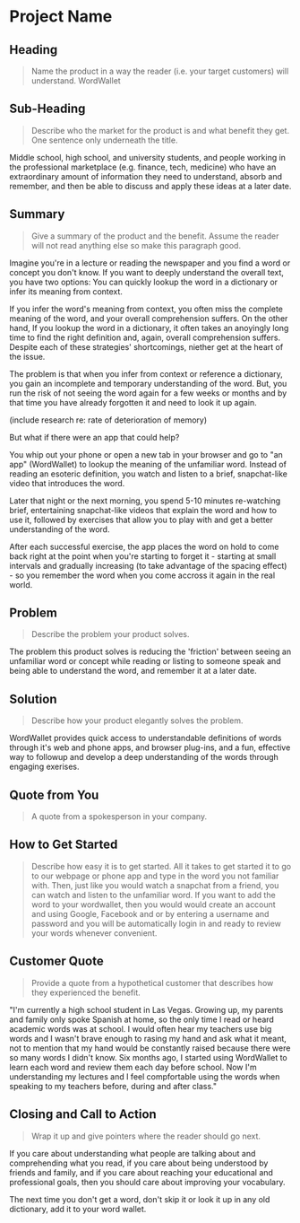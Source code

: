 # Project Name #

<!-- 
> This material was originally posted [here](http://www.quora.com/What-is-Amazons-approach-to-product-development-and-product-management). It is reproduced here for posterities sake.

There is an approach called "working backwards" that is widely used at Amazon. They work backwards from the customer, rather than starting with an idea for a product and trying to bolt customers onto it. While working backwards can be applied to any specific product decision, using this approach is especially important when developing new products or features.

For new initiatives a product manager typically starts by writing an internal press release announcing the finished product. The target audience for the press release is the new/updated product's customers, which can be retail customers or internal users of a tool or technology. Internal press releases are centered around the customer problem, how current solutions (internal or external) fail, and how the new product will blow away existing solutions.

If the benefits listed don't sound very interesting or exciting to customers, then perhaps they're not (and shouldn't be built). Instead, the product manager should keep iterating on the press release until they've come up with benefits that actually sound like benefits. Iterating on a press release is a lot less expensive than iterating on the product itself (and quicker!).

If the press release is more than a page and a half, it is probably too long. Keep it simple. 3-4 sentences for most paragraphs. Cut out the fat. Don't make it into a spec. You can accompany the press release with a FAQ that answers all of the other business or execution questions so the press release can stay focused on what the customer gets. My rule of thumb is that if the press release is hard to write, then the product is probably going to suck. Keep working at it until the outline for each paragraph flows. 

Oh, and I also like to write press-releases in what I call "Oprah-speak" for mainstream consumer products. Imagine you're sitting on Oprah's couch and have just explained the product to her, and then you listen as she explains it to her audience. That's "Oprah-speak", not "Geek-speak".

Once the project moves into development, the press release can be used as a touchstone; a guiding light. The product team can ask themselves, "Are we building what is in the press release?" If they find they're spending time building things that aren't in the press release (overbuilding), they need to ask themselves why. This keeps product development focused on achieving the customer benefits and not building extraneous stuff that takes longer to build, takes resources to maintain, and doesn't provide real customer benefit (at least not enough to warrant inclusion in the press release).
 -->
 
## Heading ##
  > Name the product in a way the reader (i.e. your target customers) will understand.
  WordWallet

## Sub-Heading ##
  
  
  > Describe who the market for the product is and what benefit they get. One sentence only underneath the title.

  Middle school, high school, and university students, and people working in the professional marketplace (e.g. finance, tech, medicine) who have an extraordinary amount of information they need to understand, absorb and remember, and then be able to discuss and apply these ideas at a later date.


## Summary ##
  > Give a summary of the product and the benefit. Assume the reader will not read anything else so make this paragraph good.


  Imagine you're in a lecture or reading the newspaper and you find a word or concept you don't know. If you want to deeply understand the overall text, you have two options: You can quickly lookup the word in a dictionary or infer its meaning from context.

  If you infer the word's meaning from context, you often miss the complete meaning of the word, and your overall comprehension suffers. On the other hand, If you lookup the word in a dictionary, it often takes an anoyingly long time to find the right definition and, again, overall comprehension suffers. Despite each of these strategies' shortcomings, niether get at the heart of the issue.

  The problem is that when you infer from context or reference a dictionary, you gain an incomplete and temporary understanding of the word. But, you run the risk of not seeing the word again for a few weeks or months and by that time you have already forgotten it and need to look it up again.

  (include research re: rate of deterioration of memory)

  But what if there were an app that could help?

  You whip out your phone or open a new tab in your browser and go to "an app" (WordWallet) to lookup the meaning of the unfamiliar word. Instead of reading an esoteric definition, you watch and listen to a brief, snapchat-like video that introduces the word.

  Later that night or the next morning, you spend 5-10 minutes re-watching brief, entertaining snapchat-like videos that explain the word and how to use it, followed by exercises that allow you to play with and get a better understanding of the word.

  After each successful exercise, the app places the word on hold to come back right at the point when you're starting to forget it - starting at small intervals and gradually increasing (to take advantage of the spacing effect) - so you remember the word when you come accross it again in the real world.


## Problem ##
  > Describe the problem your product solves.

  The problem this product solves is reducing the 'friction' between seeing an unfamiliar word or concept while reading or listing to someone speak and being able to understand the word, and remember it at a later date.

## Solution ##
  > Describe how your product elegantly solves the problem.

  WordWallet provides quick access to understandable definitions of words through it's web and phone apps, and browser plug-ins, and a fun, effective way to followup and develop a deep understanding of the words through engaging exerises.

## Quote from You ##
  > A quote from a spokesperson in your company.

## How to Get Started ##
  > Describe how easy it is to get started.
  All it takes to get started it to go to our webpage or phone app and type in the word you not familiar with. Then, just like you would watch a snapchat from a friend, you can watch and listen to the unfamiliar word. If you want to add the word to your wordwallet, then you would would create an account and using Google, Facebook and or by entering a username and password and you will be automatically login in and ready to review your words whenever convenient.

## Customer Quote ##
  > Provide a quote from a hypothetical customer that describes how they experienced the benefit.

  "I'm currently a high school student in Las Vegas. Growing up, my parents and family only spoke Spanish at home, so the only time I read or heard academic words was at school. I would often hear my teachers use big words and I wasn't brave enough to rasing my hand and ask what it meant, not to mention that my hand would be constantly raised because there were so many words I didn't know. Six months ago, I started using WordWallet to learn each word and review them each day before school. Now I'm understanding my lectures and I feel compfortable using the words when speaking to my teachers before, during and after class."

## Closing and Call to Action ##
  > Wrap it up and give pointers where the reader should go next.

  If you care about understanding what people are talking about and comprehending what you read, if you care about being understood by friends and family, and if you care about reaching your educational and professional goals, then you should care about improving your vocabulary.

  The next time you don't get a word, don't skip it or look it up in any old dictionary, add it to your word wallet.
